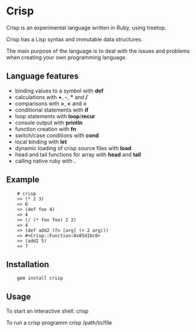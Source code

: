# Crisp

Crisp is an experimental language written in Ruby, using treetop.

Crisp has a Lisp syntax and immutable data structures.

The main purpose of the language is to deal with the issues and problems when creating your own programming language.

## Language features

 *   binding values to a symbol with **def**
 *   calculations with **+**, **-**, __*__ and __/__
 *   comparisons with **>**, **<** and **=**
 *   conditional statements with **if**
 *   loop statements with **loop**/**recur**
 *   console output with **println**
 *   function creation with **fn**
 *   switch/case conditions with **cond**
 *   local binding with **let**
 *   dynamic loading of crisp source files with **load**
 *   head and tail functions for array with **head** and **tail**
 *   calling native ruby with **.**

## Example

        # crisp
        >> (* 2 3)
        => 6
        >> (def foo 4)
        => 4
        >> (/ (* foo foo) 2 2)
        => 4
        >> (def add2 (fn [arg] (+ 2 arg)))
        => #<Crisp::Function:0x85d1bc0>
        >> (add2 5)
        => 7

## Installation

        gem install crisp

## Usage

To start an interactive shell:
        crisp

To run a crisp programm
        crisp /path/to/file
